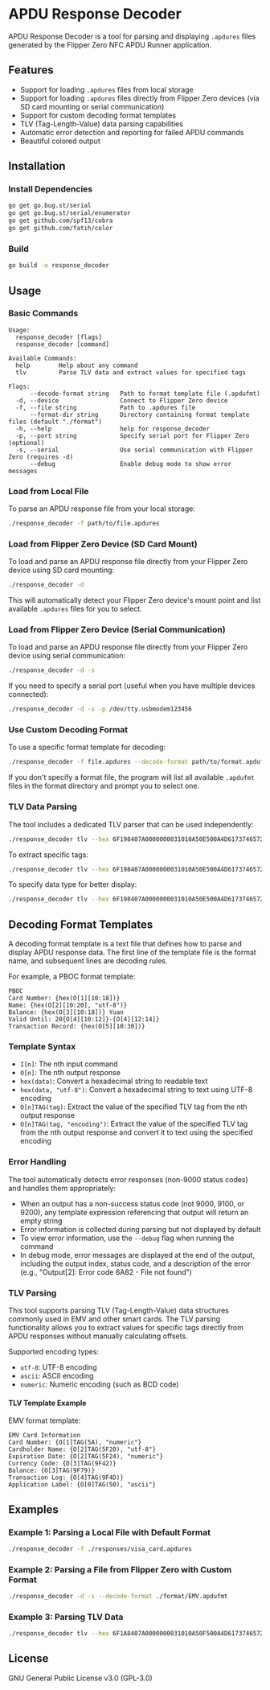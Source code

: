 # APDU Response Decoder

APDU Response Decoder is a tool for parsing and displaying `.apdures` files generated by the Flipper Zero NFC APDU Runner application.

## Features

- Support for loading `.apdures` files from local storage
- Support for loading `.apdures` files directly from Flipper Zero devices (via SD card mounting or serial communication)
- Support for custom decoding format templates
- TLV (Tag-Length-Value) data parsing capabilities
- Automatic error detection and reporting for failed APDU commands
- Beautiful colored output

## Installation

### Install Dependencies

```bash
go get go.bug.st/serial
go get go.bug.st/serial/enumerator
go get github.com/spf13/cobra
go get github.com/fatih/color
```

### Build

```bash
go build -o response_decoder
```

## Usage

### Basic Commands

```
Usage:
  response_decoder [flags]
  response_decoder [command]

Available Commands:
  help        Help about any command
  tlv         Parse TLV data and extract values for specified tags

Flags:
      --decode-format string   Path to format template file (.apdufmt)
  -d, --device                 Connect to Flipper Zero device
  -f, --file string            Path to .apdures file
      --format-dir string      Directory containing format template files (default "./format")
  -h, --help                   help for response_decoder
  -p, --port string            Specify serial port for Flipper Zero (optional)
  -s, --serial                 Use serial communication with Flipper Zero (requires -d)
      --debug                  Enable debug mode to show error messages
```

### Load from Local File

To parse an APDU response file from your local storage:

```bash
./response_decoder -f path/to/file.apdures
```

### Load from Flipper Zero Device (SD Card Mount)

To load and parse an APDU response file directly from your Flipper Zero device using SD card mounting:

```bash
./response_decoder -d
```

This will automatically detect your Flipper Zero device's mount point and list available `.apdures` files for you to select.

### Load from Flipper Zero Device (Serial Communication)

To load and parse an APDU response file directly from your Flipper Zero device using serial communication:

```bash
./response_decoder -d -s
```

If you need to specify a serial port (useful when you have multiple devices connected):

```bash
./response_decoder -d -s -p /dev/tty.usbmodem123456
```

### Use Custom Decoding Format

To use a specific format template for decoding:

```bash
./response_decoder -f file.apdures --decode-format path/to/format.apdufmt
```

If you don't specify a format file, the program will list all available `.apdufmt` files in the format directory and prompt you to select one.

### TLV Data Parsing

The tool includes a dedicated TLV parser that can be used independently:

```bash
./response_decoder tlv --hex 6F198407A0000000031010A50E500A4D617374657243617264
```

To extract specific tags:

```bash
./response_decoder tlv --hex 6F198407A0000000031010A50E500A4D617374657243617264 --tag 84,50
```

To specify data type for better display:

```bash
./response_decoder tlv --hex 6F198407A0000000031010A50E500A4D617374657243617264 --tag 50 --type ascii
```

## Decoding Format Templates

A decoding format template is a text file that defines how to parse and display APDU response data. The first line of the template file is the format name, and subsequent lines are decoding rules.

For example, a PBOC format template:

```
PBOC
Card Number: {hex(O[1][10:18])}
Name: {hex(O[2][10:20], "utf-8")}
Balance: {hex(O[3][10:18])} Yuan
Valid Until: 20{O[4][10:12]}-{O[4][12:14]}
Transaction Record: {hex(O[5][10:30])}
```

### Template Syntax

- `I[n]`: The nth input command
- `O[n]`: The nth output response
- `hex(data)`: Convert a hexadecimal string to readable text
- `hex(data, "utf-8")`: Convert a hexadecimal string to text using UTF-8 encoding
- `O[n]TAG(tag)`: Extract the value of the specified TLV tag from the nth output response
- `O[n]TAG(tag, "encoding")`: Extract the value of the specified TLV tag from the nth output response and convert it to text using the specified encoding

### Error Handling

The tool automatically detects error responses (non-9000 status codes) and handles them appropriately:

- When an output has a non-success status code (not 9000, 9100, or 9200), any template expression referencing that output will return an empty string
- Error information is collected during parsing but not displayed by default
- To view error information, use the `--debug` flag when running the command
- In debug mode, error messages are displayed at the end of the output, including the output index, status code, and a description of the error (e.g., "Output[2]: Error code 6A82 - File not found")

### TLV Parsing

This tool supports parsing TLV (Tag-Length-Value) data structures commonly used in EMV and other smart cards. The TLV parsing functionality allows you to extract values for specific tags directly from APDU responses without manually calculating offsets.

Supported encoding types:
- `utf-8`: UTF-8 encoding
- `ascii`: ASCII encoding
- `numeric`: Numeric encoding (such as BCD code)

#### TLV Template Example

EMV format template:

```
EMV Card Information
Card Number: {O[1]TAG(5A), "numeric"}
Cardholder Name: {O[2]TAG(5F20), "utf-8"}
Expiration Date: {O[2]TAG(5F24), "numeric"}
Currency Code: {O[3]TAG(9F42)}
Balance: {O[3]TAG(9F79)}
Transaction Log: {O[4]TAG(9F4D)}
Application Label: {O[0]TAG(50), "ascii"}
```

## Examples

### Example 1: Parsing a Local File with Default Format

```bash
./response_decoder -f ./responses/visa_card.apdures
```

### Example 2: Parsing a File from Flipper Zero with Custom Format

```bash
./response_decoder -d -s --decode-format ./format/EMV.apdufmt
```

### Example 3: Parsing TLV Data

```bash
./response_decoder tlv --hex 6F1A8407A0000000031010A50F500A4D617374657243617264870101 --tag 50,84 --type ascii
```

## License

GNU General Public License v3.0 (GPL-3.0) 